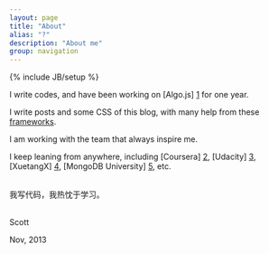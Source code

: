 ```yaml
---
layout: page
title: "About"
alias: "?"
description: "About me"
group: navigation
---
```

{% include JB/setup %}


I write codes, and have been working on [Algo.js] [1] for one year.

I write posts and some CSS of this blog, with many help from these [frameworks](/credits).

I am working with the team that always inspire me.

I keep leaning from anywhere, including [Coursera] [2], [Udacity] [3], [XuetangX] [4], [MongoDB University] [5], etc.

<br />

<div class="lang zh-cn">
我写代码，我热忱于学习。
</div>

<br />

Scott

Nov, 2013

[1]: https://github.com/scotv/algo-js			"Algo.js, some algorithm implemetation using JavaScript"
[2]: https://www.coursera.org                   "Coursera"
[3]: https://www.udacity.com                    "Advance Your Education With Free College Courses Online - Udacity"
[4]: https://www.xuetangx.com                   "XuetangX"
[5]: https://education.mongodb.com              "MongoDB University"
